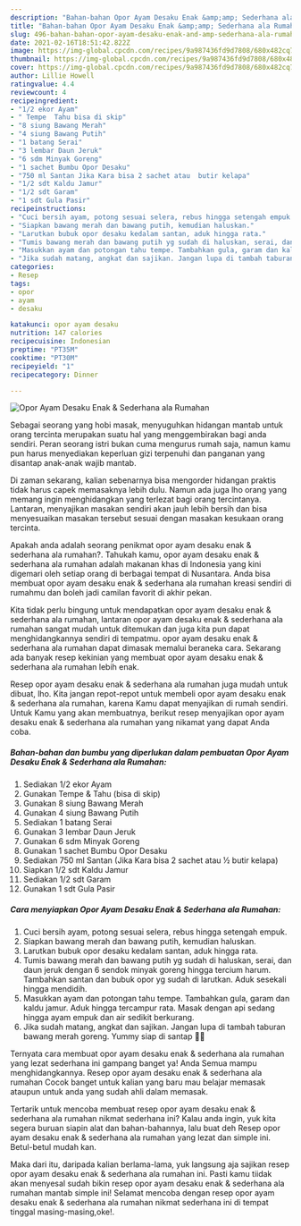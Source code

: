 ```yaml
---
description: "Bahan-bahan Opor Ayam Desaku Enak &amp;amp; Sederhana ala Rumahan yang nikmat Untuk Jualan"
title: "Bahan-bahan Opor Ayam Desaku Enak &amp;amp; Sederhana ala Rumahan yang nikmat Untuk Jualan"
slug: 496-bahan-bahan-opor-ayam-desaku-enak-and-amp-sederhana-ala-rumahan-yang-nikmat-untuk-jualan
date: 2021-02-16T18:51:42.822Z
image: https://img-global.cpcdn.com/recipes/9a987436fd9d7808/680x482cq70/opor-ayam-desaku-enak-sederhana-ala-rumahan-foto-resep-utama.jpg
thumbnail: https://img-global.cpcdn.com/recipes/9a987436fd9d7808/680x482cq70/opor-ayam-desaku-enak-sederhana-ala-rumahan-foto-resep-utama.jpg
cover: https://img-global.cpcdn.com/recipes/9a987436fd9d7808/680x482cq70/opor-ayam-desaku-enak-sederhana-ala-rumahan-foto-resep-utama.jpg
author: Lillie Howell
ratingvalue: 4.4
reviewcount: 4
recipeingredient:
- "1/2 ekor Ayam"
- " Tempe  Tahu bisa di skip"
- "8 siung Bawang Merah"
- "4 siung Bawang Putih"
- "1 batang Serai"
- "3 lembar Daun Jeruk"
- "6 sdm Minyak Goreng"
- "1 sachet Bumbu Opor Desaku"
- "750 ml Santan Jika Kara bisa 2 sachet atau  butir kelapa"
- "1/2 sdt Kaldu Jamur"
- "1/2 sdt Garam"
- "1 sdt Gula Pasir"
recipeinstructions:
- "Cuci bersih ayam, potong sesuai selera, rebus hingga setengah empuk."
- "Siapkan bawang merah dan bawang putih, kemudian haluskan."
- "Larutkan bubuk opor desaku kedalam santan, aduk hingga rata."
- "Tumis bawang merah dan bawang putih yg sudah di haluskan, serai, dan daun jeruk dengan 6 sendok minyak goreng hingga tercium harum. Tambahkan santan dan bubuk opor yg sudah di larutkan. Aduk sesekali hingga mendidih."
- "Masukkan ayam dan potongan tahu tempe. Tambahkan gula, garam dan kaldu jamur. Aduk hingga tercampur rata. Masak dengan api sedang hingga ayam empuk dan air sedikit berkurang."
- "Jika sudah matang, angkat dan sajikan. Jangan lupa di tambah taburan bawang merah goreng. Yummy siap di santap 🤤🤤"
categories:
- Resep
tags:
- opor
- ayam
- desaku

katakunci: opor ayam desaku 
nutrition: 147 calories
recipecuisine: Indonesian
preptime: "PT35M"
cooktime: "PT30M"
recipeyield: "1"
recipecategory: Dinner

---
```



![Opor Ayam Desaku Enak &amp; Sederhana ala Rumahan](https://img-global.cpcdn.com/recipes/9a987436fd9d7808/680x482cq70/opor-ayam-desaku-enak-sederhana-ala-rumahan-foto-resep-utama.jpg)

Sebagai seorang yang hobi masak, menyuguhkan hidangan mantab untuk orang tercinta merupakan suatu hal yang menggembirakan bagi anda sendiri. Peran seorang istri bukan cuma mengurus rumah saja, namun kamu pun harus menyediakan keperluan gizi terpenuhi dan panganan yang disantap anak-anak wajib mantab.

Di zaman  sekarang, kalian sebenarnya bisa mengorder hidangan praktis tidak harus capek memasaknya lebih dulu. Namun ada juga lho orang yang memang ingin menghidangkan yang terlezat bagi orang tercintanya. Lantaran, menyajikan masakan sendiri akan jauh lebih bersih dan bisa menyesuaikan masakan tersebut sesuai dengan masakan kesukaan orang tercinta. 



Apakah anda adalah seorang penikmat opor ayam desaku enak &amp; sederhana ala rumahan?. Tahukah kamu, opor ayam desaku enak &amp; sederhana ala rumahan adalah makanan khas di Indonesia yang kini digemari oleh setiap orang di berbagai tempat di Nusantara. Anda bisa membuat opor ayam desaku enak &amp; sederhana ala rumahan kreasi sendiri di rumahmu dan boleh jadi camilan favorit di akhir pekan.

Kita tidak perlu bingung untuk mendapatkan opor ayam desaku enak &amp; sederhana ala rumahan, lantaran opor ayam desaku enak &amp; sederhana ala rumahan sangat mudah untuk ditemukan dan juga kita pun dapat menghidangkannya sendiri di tempatmu. opor ayam desaku enak &amp; sederhana ala rumahan dapat dimasak memalui beraneka cara. Sekarang ada banyak resep kekinian yang membuat opor ayam desaku enak &amp; sederhana ala rumahan lebih enak.

Resep opor ayam desaku enak &amp; sederhana ala rumahan juga mudah untuk dibuat, lho. Kita jangan repot-repot untuk membeli opor ayam desaku enak &amp; sederhana ala rumahan, karena Kamu dapat menyajikan di rumah sendiri. Untuk Kamu yang akan membuatnya, berikut resep menyajikan opor ayam desaku enak &amp; sederhana ala rumahan yang nikamat yang dapat Anda coba.

<!--inarticleads1-->

##### Bahan-bahan dan bumbu yang diperlukan dalam pembuatan Opor Ayam Desaku Enak &amp; Sederhana ala Rumahan:

1. Sediakan 1/2 ekor Ayam
1. Gunakan  Tempe &amp; Tahu (bisa di skip)
1. Gunakan 8 siung Bawang Merah
1. Gunakan 4 siung Bawang Putih
1. Sediakan 1 batang Serai
1. Gunakan 3 lembar Daun Jeruk
1. Gunakan 6 sdm Minyak Goreng
1. Gunakan 1 sachet Bumbu Opor Desaku
1. Sediakan 750 ml Santan (Jika Kara bisa 2 sachet atau ½ butir kelapa)
1. Siapkan 1/2 sdt Kaldu Jamur
1. Sediakan 1/2 sdt Garam
1. Gunakan 1 sdt Gula Pasir




<!--inarticleads2-->

##### Cara menyiapkan Opor Ayam Desaku Enak &amp; Sederhana ala Rumahan:

1. Cuci bersih ayam, potong sesuai selera, rebus hingga setengah empuk.
1. Siapkan bawang merah dan bawang putih, kemudian haluskan.
1. Larutkan bubuk opor desaku kedalam santan, aduk hingga rata.
1. Tumis bawang merah dan bawang putih yg sudah di haluskan, serai, dan daun jeruk dengan 6 sendok minyak goreng hingga tercium harum. Tambahkan santan dan bubuk opor yg sudah di larutkan. Aduk sesekali hingga mendidih.
1. Masukkan ayam dan potongan tahu tempe. Tambahkan gula, garam dan kaldu jamur. Aduk hingga tercampur rata. Masak dengan api sedang hingga ayam empuk dan air sedikit berkurang.
1. Jika sudah matang, angkat dan sajikan. Jangan lupa di tambah taburan bawang merah goreng. Yummy siap di santap 🤤🤤




Ternyata cara membuat opor ayam desaku enak &amp; sederhana ala rumahan yang lezat sederhana ini gampang banget ya! Anda Semua mampu menghidangkannya. Resep opor ayam desaku enak &amp; sederhana ala rumahan Cocok banget untuk kalian yang baru mau belajar memasak ataupun untuk anda yang sudah ahli dalam memasak.

Tertarik untuk mencoba membuat resep opor ayam desaku enak &amp; sederhana ala rumahan nikmat sederhana ini? Kalau anda ingin, yuk kita segera buruan siapin alat dan bahan-bahannya, lalu buat deh Resep opor ayam desaku enak &amp; sederhana ala rumahan yang lezat dan simple ini. Betul-betul mudah kan. 

Maka dari itu, daripada kalian berlama-lama, yuk langsung aja sajikan resep opor ayam desaku enak &amp; sederhana ala rumahan ini. Pasti kamu tiidak akan menyesal sudah bikin resep opor ayam desaku enak &amp; sederhana ala rumahan mantab simple ini! Selamat mencoba dengan resep opor ayam desaku enak &amp; sederhana ala rumahan nikmat sederhana ini di tempat tinggal masing-masing,oke!.

